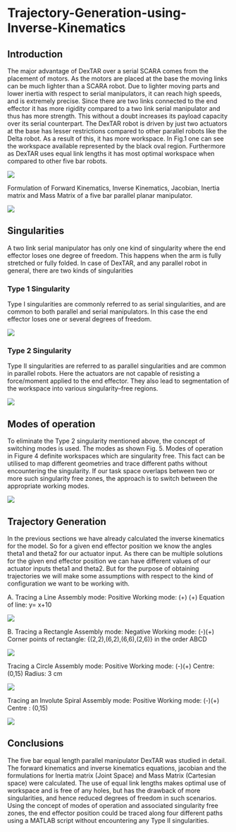 # Trajectory-Generation-using-Inverse-Kinematics

## Introduction
The major advantage of DexTAR over a serial SCARA comes from the placement of motors. As the motors are placed at the base the moving links can be much lighter than a SCARA robot. Due to lighter moving parts and lower inertia with respect to serial manipulators, it can reach high speeds, and is extremely precise. Since there are two links connected to the end effector it has more rigidity compared to a two link serial manipulator and thus has more strength. This without a doubt increases its payload capacity over its serial counterpart.
The DexTAR robot is driven by just two actuators at the base has lesser restrictions compared to other parallel robots like the Delta robot. As a result of this, it has more workspace. In Fig.1 one can see the workspace available represented by the black oval region. Furthermore as DexTAR uses equal link lengths it has most optimal workspace when compared to other five bar robots.

![](fig1.JPG)

Formulation of Forward Kinematics, Inverse Kinematics, Jacobian, Inertia matrix and Mass Matrix of a five bar parallel planar manipulator.

![](fig2.JPG)

## Singularities
A two link serial manipulator has only one kind of singularity where the end effector loses one degree of freedom. This happens when the arm is fully stretched or fully folded. In case of DexTAR, and any parallel robot in general, there are two kinds of singularities

### Type 1 Singularity
Type I singularities are commonly referred to as serial singularities, and are common to both parallel and serial manipulators. In this case the end effector loses one or several degrees of freedom.

![](fig3.JPG)

### Type 2 Singularity
Type II singularities are referred to as parallel singularities and are common in parallel robots. Here the actuators are not capable of resisting a force/moment applied to the end effector. They also lead to segmentation of the workspace into various singularity–free regions.

![](fig4.JPG)

## Modes of operation
To eliminate the Type 2 singularity mentioned above, the concept of switching modes is used. The modes as shown Fig. 5. Modes of operation in Figure 4 definite workspaces which are singularity free. This fact can be utilised to map different geometries and trace different paths without encountering the singularity. If our task space overlaps between two or more such singularity free zones, the approach is to switch between the appropriate working modes.

![](fig5.JPG)

## Trajectory Generation
In the previous sections we have already calculated the inverse kinematics for the model. So for a given end effector position we know the angles theta1 and theta2 for our actuator input. As there can be multiple solutions for the given end effector position we can have different values of our actuator inputs theta1 and theta2. But for the purpose of obtaining trajectories we will make some assumptions with respect to the kind of configuration we want to be working with.

A. Tracing a Line
Assembly mode: Positive
Working mode: (+) (+)
Equation of line: y= x+10

![](fig6.JPG)

B. Tracing a Rectangle
Assembly mode: Negative
Working mode: (-)(+)
Corner points of rectangle: {(2,2),(6,2),(6,6),(2,6)} in the
order ABCD

![](fig7.JPG)

Tracing a Circle
Assembly mode: Positive
Working mode: (-)(+)
Centre: (0,15)
Radius: 3 cm

![](fig8.JPG)

Tracing an Involute Spiral
Assembly mode: Positive
Working mode: (-)(+)
Centre : (0,15)

![](fig9.JPG)

## Conclusions
The five bar equal length parallel manipulator DexTAR was studied in detail. The forward kinematics and inverse kinematics equations, jacobian and the formulations for Inertia matrix (Joint Space) and Mass Matrix (Cartesian space) were calculated. The use of equal link lengths makes optimal use of workspace and is free of any holes, but has the drawback of more singularities, and
hence reduced degrees of freedom in such scenarios. Using the concept of modes of operation and associated singularity free zones, the end effector position could be traced along four different paths using a MATLAB script without encountering any Type II singularities.
